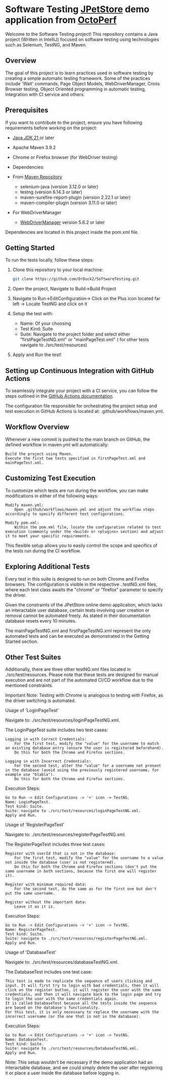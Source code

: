 # Software Testing [JPetStore](https://petstore.octoperf.com/actions/Catalog.action) demo application from [OctoPerf](https://octoperf.com/)

Welcome to the Software Testing project! This repository contains a Java project (Written in IntelliJ) focused on software testing using technologies such as Selenium, TestNG, and Maven.

## Overview

The goal of this project is to learn practices used in software testing by creating a simple automatic testing framework. Some of the practices include 'Wait' commands, Page Object Models, WebDriverManager, Cross Browser testing, Object Oriented programming in automatic testing, Integration with CI service and others.

## Prerequisites

If you want to contribute to the project, ensure you have following requirements before working on the project:

- [Java JDK 21 ](https://www.oracle.com/java/technologies/downloads/#java8)or later
- Apache Maven 3.9.2
- Chrome or Firefox browser (for WebDriver testing)

- Dependencies:
- From [Maven Repository](https://mvnrepository.com/)
  -  selenium-java (version 3.12.0 or later)
  -  testng (version 6.14.3 or later)
  -  maven-surefire-report-plugin (version 2.22.1 or later)
  -  maven-compiler-plugin (version 3.11.0 or later)

- For WebDriverManager
  - [WebDriverManager](https://github.com/bonigarcia/webdrivermanager) version 5.6.2 or later 

Dependencies are located in this project inside the pom.xml file.

## Getting Started

To run the tests locally, follow these steps:

1. Clone this repository to your local machine:

   ```bash
   git clone https://github.com/DrDuck2/SoftwareTesting.git

2. Open the project, Navigate to Build->Build Project
3. Navigate to Run->EditConfiguration-> Click on the Plus icon located far left -> Locate TestNG and click on it
4. Setup the test with:
   - Name: Of your choosing
   - Test Kind: Suite
   - Suite: Navigate to the project folder and select either "firstPageTestNG.xml" or "mainPageTest.xml" ( for other tests navigate to ./src/test/resources)
5. Apply and Run the test!


## Setting up Continuous Integration with GitHub Actions

To seamlessly integrate your project with a CI service, you can follow the steps outlined in the [GitHub Actions documentation](https://docs.github.com/en/actions/automating-builds-and-tests/building-and-testing-java-with-maven).

The configuration file responsible for orchestrating the project setup and test execution in GitHub Actions is located at: .github/workflows/maven.yml.

## Workflow Overview

Whenever a new commit is pushed to the main branch on GitHub, the defined workflow in maven.yml will automatically:

    Build the project using Maven.
    Execute the first two tests specified in firstPageTest.xml and mainPageTest.xml.

## Customizing Test Execution

To customize which tests are run during the workflow, you can make modifications in either of the following ways:

    Modify maven.yml:
        Open .github/workflows/maven.yml and adjust the workflow steps accordingly to specify different test configurations.

    Modify pom.xml:
        Within the pom.xml file, locate the configuration related to test execution (commonly under the <build> or <plugins> section) and adjust it to meet your specific requirements.

This flexible setup allows you to easily control the scope and specifics of the tests run during the CI workflow.

## Exploring Additional Tests

Every test in this suite is designed to run on both Chrome and Firefox browsers. The configuration is visible in the respective ..testNG.xml files, where each test class awaits the "chrome" or "firefox" parameter to specify the driver.

Given the constraints of the JPetStore online demo application, which lacks an interactable user database, certain tests involving user creation or removal cannot be automated freely. As stated in their documentation database resets every 10 minutes.

The mainPageTestNG.xml and firstPageTestNG.xml represent the only automated tests and can be executed as demonstrated in the Getting Started section.

## Other Test Suites
Additionally, there are three other testNG.xml files located in ./src/test/resources. Please note that these tests are designed for manual execution and are not part of the automated CI/CD workflow due to the mentioned constraints.

Important Note: Testing with Chrome is analogous to testing with Firefox, as the driver switching is automated.

Usage of 'LoginPageTest'

Navigate to: ./src/test/resources/loginPageTestNG.xml.

The LoginPageTest suite includes two test cases:

    Logging in with Correct Credentials:
        For the first test, modify the "value" for the username to match an existing database entry (ensure the user is registered beforehand).
        Do this for both the Chrome and Firefox sections.

    Logging in with Incorrect Credentials:
        For the second test, alter the "value" for a username not present in the database (avoid using the previously registered username, for example use "blabla").
        Do this for both the Chrome and Firefox sections.

Execution Steps:

    Go to Run -> Edit Configurations -> '+' icon -> TestNG.
    Name: LoginPageTest.
    Test kind: Suite.
    Suite: navigate to ./src/test/resources/loginPageTestNG.xml.
    Apply and Run.

Usage of 'RegisterPageTest'

Navigate to: ./src/test/resources/registerPageTestNG.xml.

The RegisterPageTest includes three test cases:

    Register with userId that is not in the database:
        For the first test, modify the "value" for the username to a value not inside the database (user is not registered).
        Do this for both the Chrome and Firefox sections (don't put the same username in both sections, because the first one will register it).

    Register with minimum required data:
        For the second test, do the same as for the first one but don't put the same username.

    Register without the important data:
        Leave it as it is.

Execution Steps:

    Go to Run -> Edit Configurations -> '+' icon -> TestNG.
    Name: RegisterPageTest.
    Test kind: Suite.
    Suite: navigate to ./src/test/resources/registerPageTestNG.xml.
    Apply and Run.

Usage of 'DatabaseTest'

Navigate to: ./src/test/resources/databaseTestNG.xml.

The DatabaseTest includes one test case:

    This test is made to replicate the sequence of users clicking and input. It will first try to login with bad credentials, then it will click on the register button, it will register the user with the same credentials, and then it will navigate back to the login page and try to login the user with the same credentials again.
    It is called DatabaseTest because all the tests inside the sequence are based on the database's functionality.
    For this test, it is only necessary to replace the username with the incorrect username (or the one that is not in the database).

Execution Steps:

    Go to Run -> Edit Configurations -> '+' icon -> TestNG.
    Name: DatabaseTest.
    Test kind: Suite.
    Suite: navigate to ./src/test/resources/DatabaseTestNG.xml.
    Apply and Run.

Note: This setup wouldn't be necessary if the demo application had an interactable database, and we could simply delete the user after registering it or place a user inside the database before logging in.
    
  
